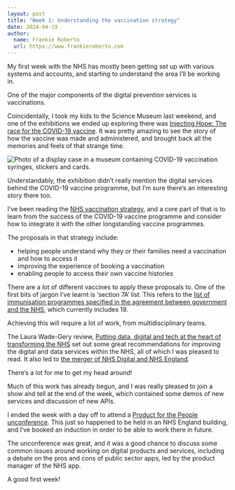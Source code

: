 ```yaml
---
layout: post
title: "Week 1: Understanding the vaccination strategy"
date: 2024-04-19
author:
  name: Frankie Roberto
  url: https://www.frankieroberto.com
---
```


My first week with the NHS has mostly been getting set up with various systems and accounts, and starting to understand the area I’ll be working in.

One of the major components of the digital prevention services is vaccinations.

Coincidentally, I took my kids to the Science Museum last weekend, and one of the exhibitions we ended up exploring there was [Injecting Hope: The race for the COVID-19 vaccine](https://www.sciencemuseum.org.uk/see-and-do/injecting-hope). It was pretty amazing to see the story of how the vaccine was made and administered, and brought back all the memories and feels of that strange time.

![Photo of a display case in a museum containing COVID-19 vaccination syringes, stickers and cards.](/images/science-museum-vaccine-exhibition.jpeg "Injecting Hope: The race for the COVID-19 vaccine")

Understandably, the exhibition didn’t really mention the digital services behind the COVID-19 vaccine programme, but I’m sure there’s an interesting story there too.

I’ve been reading the [NHS vaccination strategy](https://www.england.nhs.uk/long-read/nhs-vaccination-strategy/), and a core part of that is to learn from the success of the COVID-19 vaccine programme and consider how to integrate it with the other longstanding vaccine programmes.

The proposals in that strategy include:

* helping people understand why they or their families need a vaccination and how to access it
* improving the experience of booking a vaccination
* enabling people to access their own vaccine histories

There are a lot of different vaccines to apply these proposals to. One of the first bits of jargon I’ve learnt is ‘section 7A’ list. This refers to the [list of immunisation programmes specified in the agreement between government and the NHS](https://www.gov.uk/government/publications/public-health-commissioning-in-the-nhs-2023-to-2024/nhs-public-health-functions-agreement-2023-to-2024#annex-a-services-to-be-provided), which currently includes 19.

Achieving this will require a lot of work, from multidisciplinary teams.

The Laura Wade-Gery review, [Putting data, digital and tech at the heart of transforming the NHS](https://www.gov.uk/government/publications/putting-data-digital-and-tech-at-the-heart-of-transforming-the-nhs/putting-data-digital-and-tech-at-the-heart-of-transforming-the-nhs) set out some great recommendations for improving the digital and data services within the NHS, all of which I was pleased to read. It also led to [the merger of NHS Digital and NHS England](https://transform.england.nhs.uk/nhs-digital-merges-with-nhs-england/).

There’s a lot for me to get my head around!

Much of this work has already begun, and I was really pleased to join a show and tell at the end of the week, which contained some demos of new services and discussion of new APIs.

I ended the week with a day off to attend a [Product for the People unconference](https://productforthepeople.xyz/product-for-the-people-4-london-d1d1cc92ebdc). This just so happened to be held in an NHS England building, and I’ve booked an induction in order to be able to work there in future.

The unconference was great, and it was a good chance to discuss some common issues around working on digital products and services, including a debate on the pros and cons of public sector apps, led by the product manager of the NHS app.

A good first week!
